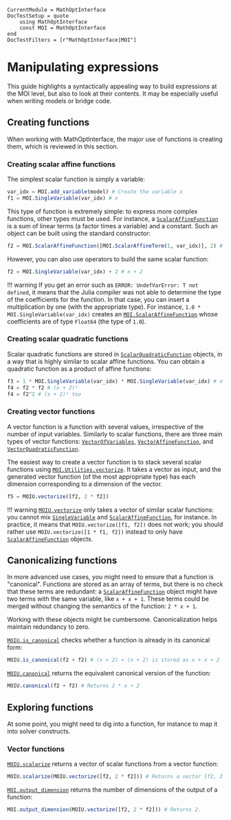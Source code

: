 ```@meta
CurrentModule = MathOptInterface
DocTestSetup = quote
    using MathOptInterface
    const MOI = MathOptInterface
end
DocTestFilters = [r"MathOptInterface|MOI"]
```

# Manipulating expressions

This guide highlights a syntactically appealing way to build expressions at the
MOI level, but also to look at their contents. It may be especially useful
when writing models or bridge code.

## Creating functions

When working with MathOptInterface, the major use of functions is creating 
them, which is reviewed in this section.

### Creating scalar affine functions

The simplest scalar function is simply a variable: 

```julia
var_idx = MOI.add_variable(model) # Create the variable x
f1 = MOI.SingleVariable(var_idx) # x
```

This type of function is extremely simple: to express more complex functions, 
other types must be used. For instance, a [`ScalarAffineFunction`](@ref) is a
sum of linear terms (a factor times a variable) and a constant. Such an object
can be built using the standard constructor: 

```julia
f2 = MOI.ScalarAffineFunction([MOI.ScalarAffineTerm(1, var_idx)], 2) # x + 2
```

However, you can also use operators to build the same scalar function: 

```julia
f2 = MOI.SingleVariable(var_idx) + 2 # x + 2
```

!!! warning
    If you get an error such as `ERROR: UndefVarError: T not defined`, it 
    means that the Julia compiler was not able to determine the type of the 
    coefficients for the function. In that case, you can insert a 
    multiplication by one (with the appropriate type). For instance,
    `1.0 * MOI.SingleVariable(var_idx)` creates an 
    [`MOI.ScalarAffineFunction`](@ref) whose coefficients are of type `Float64`
    (the type of `1.0`).

### Creating scalar quadratic functions

Scalar quadratic functions are stored in [`ScalarQuadraticFunction`](@ref) 
objects, in a way that is highly similar to scalar affine functions. You can
obtain a quadratic function as a product of affine functions: 

```julia
f3 = 1 * MOI.SingleVariable(var_idx) * MOI.SingleVariable(var_idx) # x²
f4 = f2 * f2 # (x + 2)²
f4 = f2^2 # (x + 2)² too
```

### Creating vector functions

A vector function is a function with several values, irrespective of the number
of input variables. Similarly to scalar functions, there are three main types 
of vector functions: [`VectorOfVariables`](@ref), 
[`VectorAffineFunction`](@ref), and [`VectorQuadraticFunction`](@ref).

The easiest way to create a vector function is to stack several scalar
functions using [`MOI.Utilities.vectorize`](@ref). It takes a vector as input,
and the generated vector function (of the most appropriate type) has each 
dimension corresponding to a dimension of the vector.

```julia
f5 = MOIU.vectorize([f2, 2 * f2])
```

!!! warning
    [`MOIU.vectorize`](@ref) only takes a vector of similar scalar functions: 
    you cannot mix [`SingleVariable`](@ref) and [`ScalarAffineFunction`](@ref),
    for instance. In practice, it means that `MOIU.vectorize([f1, f2])` does 
    not work; you should rather use `MOIU.vectorize([1 * f1, f2])` instead to 
    only have [`ScalarAffineFunction`](@ref) objects.

## Canonicalizing functions

In more advanced use cases, you might need to ensure that a function is 
"canonical". Functions are stored as an array of terms, but there is no check
that these terms are redundant: a [`ScalarAffineFunction`](@ref) object might
have two terms with the same variable, like `x + x + 1`. These terms could be
merged without changing the semantics of the function: `2 * x + 1`. 

Working with these objects might be cumbersome. Canonicalization helps maintain 
redundancy to zero. 

[`MOIU.is_canonical`](@ref) checks whether a function is already in its 
canonical form:

```julia
MOIU.is_canonical(f2 + f2) # (x + 2) + (x + 2) is stored as x + x + 2
```

[`MOIU.canonical`](@ref) returns the equivalent canonical version of the 
function:

```julia
MOIU.canonical(f2 + f2) # Returns 2 * x + 2
```

## Exploring functions

At some point, you might need to dig into a function, for instance to map it 
into solver constructs.

### Vector functions

[`MOIU.scalarize`](@ref) returns a vector of scalar functions from a vector 
function:

```julia
MOIU.scalarize(MOIU.vectorize([f2, 2 * f2])) # Returns a vector [f2, 2 * f2].
```

[`MOI.output_dimension`](@ref) returns the number of dimensions of the 
output of a function:

```julia
MOI.output_dimension(MOIU.vectorize([f2, 2 * f2])) # Returns 2.
```
